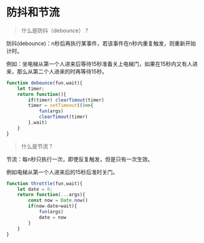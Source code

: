 # 防抖和节流

> 什么是防抖（debounce）？

防抖(debounce)：n秒后再执行某事件，若该事件在n秒内重复触发，则重新开始计时。

例如：坐电梯从第一个人进来后等待15秒准备关上电梯门，如果在15秒内又有人进来，那么从第二个人进来的时再等待15秒。

```javascript
function debounce(fun,wait){
    let timer;
    return function(){
        if(timer) clearTimout(timer)
        timer = setTimeout(()=>{
            fun(args)
            clearTimout(timer)
        },wait)
    }
}
```

> 什么是节流？

节流：每n秒只执行一次，即使反复触发，但是只有一次生效。

例如电梯从第一个人进来后的15秒后准时关门。

```javascript
function throttle(fun,wait){
    let date = 0;
    return function(...args){
        const now = Date.now()
        if(now-date>wait){
            fun(args)
            date = now
        }
    }
}
```

